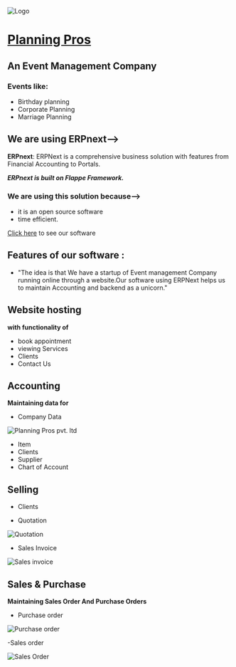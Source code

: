 ![Logo](https://github.com/Falcon-Coders/Hackathon-1.0/blob/projects/Falcon%20Coders/planpros.jpeg)

# [Planning Pros](https://46867a9007f2.ngrok.io/planning-pros)
## An Event Management Company
### Events like:
- Birthday planning
- Corporate Planning
- Marriage Planning

## We are using ERPnext-->
**ERPnext**: ERPNext is a comprehensive business solution with features from Financial Accounting to Portals.

***ERPnext is built on Flappe Framework.***

### We are using this solution because-->
- it is an open source software 
- time efficient. 

[Click here](https://46867a9007f2.ngrok.io/planning-pros) to see our software

## Features of our software :
- "The idea is that We have a startup of Event management Company running online through a website.Our software using ERPNext helps us to maintain Accounting and backend as a unicorn."

## Website hosting

**with functionality of**

- book appointment
- viewing Services
- Clients
- Contact Us

## Accounting 

**Maintaining data for**

- Company Data
 
 ![Planning Pros pvt. ltd](https://user-images.githubusercontent.com/57444962/110230373-7bfbe780-7f36-11eb-8457-cb053b9ba5d1.png)

- Item
- Clients 
- Supplier
- Chart of Account

## Selling

- Clients

- Quotation

![Quotation](https://user-images.githubusercontent.com/57444962/110230197-53272280-7f35-11eb-914d-0ca3c8950a5f.png)

- Sales Invoice

![Sales invoice](https://user-images.githubusercontent.com/57444962/110230429-e876e680-7f36-11eb-84a8-a7083286a70f.png)

## Sales & Purchase

**Maintaining Sales Order And Purchase Orders**

- Purchase order

![Purchase order](https://user-images.githubusercontent.com/57444962/110230498-65a25b80-7f37-11eb-8cfc-1de8aa8e4bcd.png)

-Sales order

![Sales Order](https://user-images.githubusercontent.com/57444962/110230561-d9dcff00-7f37-11eb-9cd7-ef78b5007bbe.png)



















